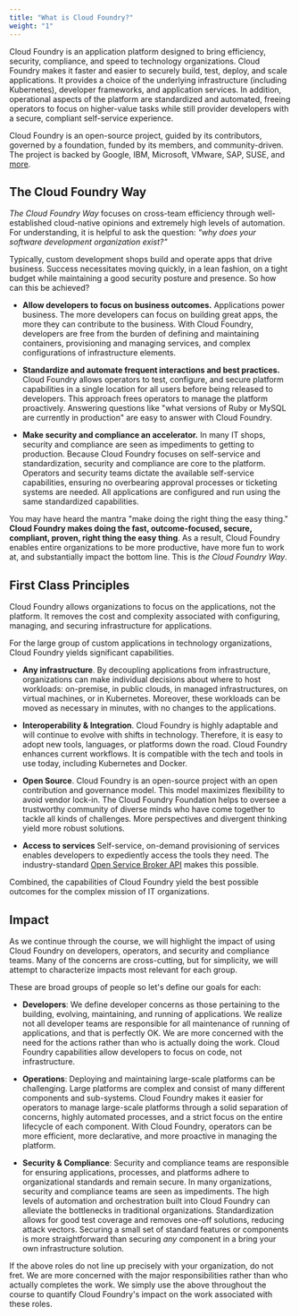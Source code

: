 ```yaml
---
title: "What is Cloud Foundry?"
weight: "1"
---
```


Cloud Foundry is an application platform designed to bring efficiency, security, compliance, and speed to technology organizations. Cloud Foundry makes it faster and easier to securely build, test, deploy, and scale applications. It provides a choice of the underlying infrastructure (including Kubernetes), developer frameworks, and application services. In addition, operational aspects of the platform are standardized and automated, freeing operators to focus on higher-value tasks while still provider developers with a secure, compliant self-service experience.

Cloud Foundry is an open-source project, guided by its contributors, governed by a foundation, funded by its members, and community-driven. The project is backed by Google, IBM, Microsoft, VMware, SAP, SUSE, and [more](https://www.cloudfoundry.org/members/).

## The Cloud Foundry Way

_The Cloud Foundry Way_ focuses on cross-team efficiency through well-established cloud-native opinions and extremely high levels of automation. For understanding, it is helpful to ask the question: _"why does your software development organization exist?"_

Typically, custom development shops build and operate apps that drive business. Success necessitates moving quickly, in a lean fashion, on a tight budget while maintaining a good security posture and presence.  So how can this be achieved?

* **Allow developers to focus on business outcomes.** Applications power business. The more developers can focus on building great apps, the more they can contribute to the business. With Cloud Foundry, developers are free from the burden of defining and maintaining containers, provisioning and managing services, and complex configurations of infrastructure elements.

* **Standardize and automate frequent interactions and best practices.** Cloud Foundry allows operators to test, configure, and secure platform capabilities in a single location for all users before being released to developers. This approach frees operators to manage the platform proactively. Answering questions like "what versions of Ruby or MySQL are currently in production" are easy to answer with Cloud Foundry.  

* **Make security and compliance an accelerator.** In many IT shops, security and compliance are seen as impediments to getting to production. Because Cloud Foundry focuses on self-service and standardization, security and compliance are core to the platform. Operators and security teams dictate the available self-service capabilities, ensuring no overbearing approval processes or ticketing systems are needed. All applications are configured and run using the same standardized capabilities.

You may have heard the mantra "make doing the right thing the easy thing." **Cloud Foundry makes doing the fast, outcome-focused, secure, compliant, proven, right thing the easy thing**. As a result, Cloud Foundry enables entire organizations to be more productive, have more fun to work at, and substantially impact the bottom line. This is _the Cloud Foundry Way_.

## First Class Principles

Cloud Foundry allows organizations to focus on the applications, not the platform. It removes the cost and complexity associated with configuring, managing, and securing infrastructure for applications.

For the large group of custom applications in technology organizations, Cloud Foundry yields significant capabilities. 

* **Any infrastructure**. By decoupling applications from infrastructure, organizations can make individual decisions about where to host workloads: on-premise, in public clouds, in managed infrastructures, on virtual machines, or in Kubernetes. Moreover, these workloads can be moved as necessary in minutes, with no changes to the applications.

* **Interoperability & Integration**. Cloud Foundry is highly adaptable and will continue to evolve with shifts in technology. Therefore, it is easy to adopt new tools, languages, or platforms down the road. Cloud Foundry enhances current workflows. It is compatible with the tech and tools in use today, including Kubernetes and Docker. 
 
* **Open Source**. Cloud Foundry is an open-source project with an open contribution and governance model. This model maximizes flexibility to avoid vendor lock-in. The Cloud Foundry Foundation helps to oversee a trustworthy community of diverse minds who have come together to tackle all kinds of challenges. More perspectives and divergent thinking yield more robust solutions.

* **Access to services** Self-service, on-demand provisioning of services enables developers to expediently access the tools they need. The industry-standard [Open Service Broker API](https://www.openservicebrokerapi.org/) makes this possible.

Combined, the capabilities of Cloud Foundry yield the best possible outcomes for the complex mission of IT organizations.

## Impact

As we continue through the course, we will highlight the impact of using Cloud Foundry on developers, operators, and security and compliance teams. Many of the concerns are cross-cutting, but for simplicity, we will attempt to characterize impacts most relevant for each group. 

These are broad groups of people so let's define our goals for each:

- **Developers**: We define developer concerns as those pertaining to the building, evolving, maintaining, and running of applications. We realize not all developer teams are responsible for all maintenance of running of applications, and that is perfectly OK. We are more concerned with the need for the actions rather than who is actually doing the work. Cloud Foundry capabilities allow developers to focus on code, not infrastructure.

- **Operations**: Deploying and maintaining large-scale platforms can be challenging. Large platforms are complex and consist of many different components and sub-systems. Cloud Foundry makes it easier for operators to manage large-scale platforms through a solid separation of concerns, highly automated processes, and a strict focus on the entire lifecycle of each component. With Cloud Foundry, operators can be more efficient, more declarative, and more proactive in managing the platform.

- **Security & Compliance**: Security and compliance teams are responsible for ensuring applications, processes, and platforms adhere to organizational standards and remain secure. In many organizations, security and compliance teams are seen as impediments. The high levels of automation and orchestration built into Cloud Foundry can alleviate the bottlenecks in traditional organizations. Standardization allows for good test coverage and removes one-off solutions, reducing attack vectors. Securing a small set of standard features or components is more straightforward than securing _any_ component in a bring your own infrastructure solution. 

If the above roles do not line up precisely with your organization, do not fret. We are more concerned with the major responsibilities rather than who actually completes the work. We simply use the above throughout the course to quantify Cloud Foundry's impact on the work associated with these roles.